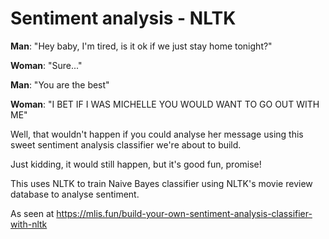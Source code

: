# Sentiment analysis - NLTK

**Man**: "Hey baby, I'm tired, is it ok if we just stay home tonight?"

**Woman**: "Sure..."

**Man**: "You are the best"

**Woman**: "I BET IF I WAS MICHELLE YOU WOULD WANT TO GO OUT WITH ME"

Well, that wouldn't happen if you could analyse her message using this sweet sentiment analysis classifier we're about to build.

Just kidding, it would still happen, but it's good fun, promise!

This uses NLTK to train Naive Bayes classifier using NLTK's movie review database to analyse sentiment.

As seen at https://mlis.fun/build-your-own-sentiment-analysis-classifier-with-nltk
